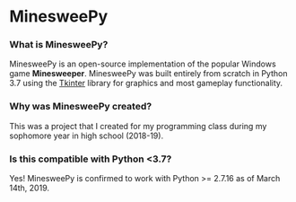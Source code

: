 # MinesweePy

### What is MinesweePy?
MinesweePy is an open-source implementation of the popular Windows game **Minesweeper**. MinesweePy was built entirely from scratch in Python 3.7 using the [Tkinter](https://docs.python.org/3/library/tkinter.html "Tkinter docs") library for graphics and most gameplay functionality.

### Why was MinesweePy created?
This was a project that I created for my programming class during my sophomore year in high school (2018-19).

### Is this compatible with Python <3.7?
Yes! MinesweePy is confirmed to work with Python >= 2.7.16 as of March 14th, 2019.
